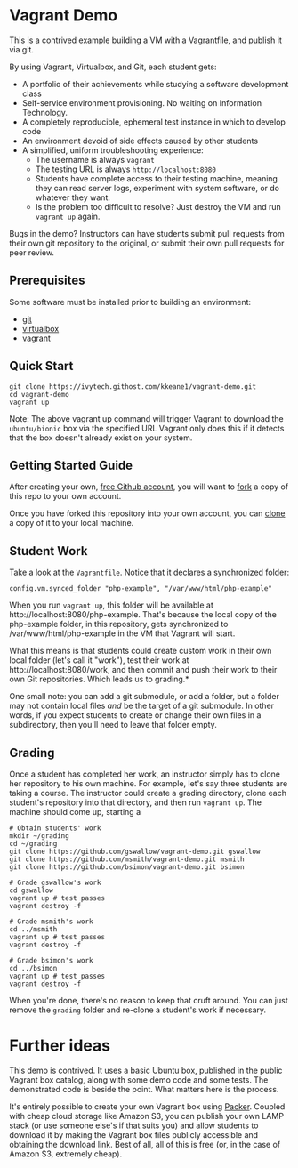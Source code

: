 # Vagrant Demo

This is a contrived example building a VM with a Vagrantfile, and publish it via git.

By using Vagrant, Virtualbox, and Git, each student gets:

- A portfolio of their achievements while studying a software development class
- Self-service environment provisioning.  No waiting on Information Technology.
- A completely reproducible, ephemeral test instance in which to develop code
- An environment devoid of side effects caused by other students
- A simplified, uniform troubleshooting experience:
  - The username is always `vagrant`
  - The testing URL is always `http://localhost:8080`
  - Students have complete access to their testing machine, meaning they can 
  read server logs, experiment with system software, or do whatever they want.
  - Is the problem too difficult to resolve? Just destroy the VM and run `vagrant up` again.

Bugs in the demo?  Instructors can have students submit pull requests from their own
git repository to the original, or submit their own pull requests for peer review. 

## Prerequisites

Some software must be installed prior to building an environment:

- [git](https://git-scm.com/downloads)
- [virtualbox](https://www.virtualbox.org/)
- [vagrant](https://vagrantup.com/)

## Quick Start

 

```
git clone https://ivytech.githost.com/kkeane1/vagrant-demo.git
cd vagrant-demo
vagrant up
```

Note: The above vagrant up command will trigger Vagrant to download the `ubuntu/bionic` box via the specified URL Vagrant only does this if it detects that the box doesn't already exist on your system.

## Getting Started Guide

After creating your own, [free Github account](https://github.com/join), you will want to 
[fork](https://help.github.com/articles/fork-a-repo/) a copy of this repo to your own account. 

Once you have forked this repository into your own account, you can [clone](https://help.github.com/articles/cloning-a-repository/)
a copy of it to your local machine.

## Student Work

Take a look at the `Vagrantfile`.  Notice that it declares a synchronized folder:

```
config.vm.synced_folder "php-example", "/var/www/html/php-example"
```

When you run `vagrant up`, this folder will be available at http://localhost:8080/php-example.
That's because the local copy of the php-example folder, in this repository, gets synchronized
to /var/www/html/php-example in the VM that Vagrant will start.

What this means is that students could create custom work in their own local folder (let's call
it "work"), test their work at http://localhost:8080/work, and then commit and push their work
to their own Git repositories.  Which leads us to grading.\*

One small note: you can add a git submodule, or add a folder, but a folder may not contain
local files *and* be the target of a git submodule.  In other words, if you expect students
to create or change their own files in a subdirectory, then you'll need to leave that folder
empty.

## Grading

Once a student has completed her work, an instructor simply has to clone her repository to 
his own machine.  For example, let's say three students are taking a course.  The instructor 
could create a grading directory, clone each student's repository into that directory, and
then run `vagrant up`.  The machine should come up, starting a 

```
# Obtain students' work
mkdir ~/grading
cd ~/grading
git clone https://github.com/gswallow/vagrant-demo.git gswallow
git clone https://github.com/msmith/vagrant-demo.git msmith
git clone https://github.com/bsimon/vagrant-demo.git bsimon

# Grade gswallow's work
cd gswallow
vagrant up # test passes
vagrant destroy -f

# Grade msmith's work
cd ../msmith
vagrant up # test passes
vagrant destroy -f

# Grade bsimon's work
cd ../bsimon
vagrant up # test passes
vagrant destroy -f
```

When you're done, there's no reason to keep that cruft around.  You can just remove the `grading`
folder and re-clone a student's work if necessary.

# Further ideas

This demo is contrived.  It uses a basic Ubuntu box, published in the public Vagrant box
catalog, along with some demo code and some tests.  The demonstrated
code is beside the point.  What matters here is the process.

It's entirely possible to create your own Vagrant box using [Packer](https://www.packer.io/).
Coupled with cheap cloud storage like Amazon S3, you can publish your own LAMP stack (or
use someone else's if that suits you) and allow students to download it by making the 
Vagrant box files publicly accessible and obtaining the download link.  Best of all, all of this
is free (or, in the case of Amazon S3, extremely cheap).

